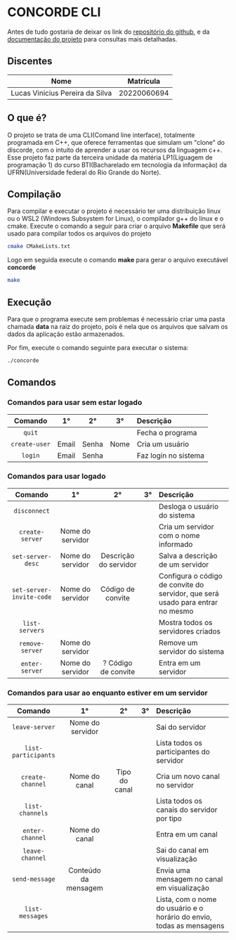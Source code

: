 # CONCORDE CLI

Antes de tudo gostaria de deixar os link do [repositório do github](https://github.com/lucasnike/LP1-PROJETO-CONCORDE.git), e da [documentação do projeto](https://lucasnike.github.io/LP1-PROJETO-CONCORDE/) para consultas mais detalhadas.

## Discentes
| Nome                            | Matrícula   |
| ------------------------------- | ----------- |
| Lucas Vinicius Pereira da Silva | 20220060694 |
## O que é?

O projeto se trata de uma CLI(Comand line interface), totalmente programada em C++, que oferece ferramentas que simulam um "clone" do discorde, com o intuito de aprender a usar os recursos da linguagem c++. Esse projeto faz parte da terceira unidade da matéria LP1(Liguagem de programação 1) do curso BTI(Bacharelado em tecnologia da informação) da UFRN(Universidade federal do Rio Grande do Norte).

## Compilação
Para compilar e executar o projeto é necessário ter uma distribuição linux ou o WSL2 (Windows Subsystem for Linux), o compilador g++ do linux e o cmake.
Execute o comando a seguir para criar o arquivo **Makefile** que será usado para compilar todos os arquivos do projeto

```bash
cmake CMakeLists.txt
```
Logo em seguida execute o comando **make** para gerar o arquivo executável **concorde** 
```bash
make
```
## Execução
Para que o programa execute sem problemas é necessário criar uma pasta chamada **data** na raiz do projeto, pois é nela que os arquivos que salvam os dados da aplicação estão armazenados.

Por fim, execute o comando seguinte para executar o sistema:
```bash
./concorde
```

## Comandos

### Comandos para usar sem estar logado

|    Comando    |  1°   |  2°   |  3°   | Descrição            |
| :-----------: | :---: | :---: | :---: | :------------------- |
|    `quit`     |       |       |       | Fecha o programa     |
| `create-user` | Email | Senha | Nome  | Cria um usuário      |
|    `login`    | Email | Senha |       | Faz login no sistema |

### Comandos para usar logado

|         Comando          |        1°        |          2°           |  3°   | Descrição                                                                      |
| :----------------------: | :--------------: | :-------------------: | :---: | :----------------------------------------------------------------------------- |
|       `disconnect`       |                  |                       |       | Desloga o usuário do sistema                                                   |
|     `create-server`      | Nome do servidor |                       |       | Cria um servidor com o nome informado                                          |
|    `set-server-desc`     | Nome do servidor | Descrição do servidor |       | Salva a descrição de um servidor                                               |
| `set-server-invite-code` | Nome do servidor |   Código de convite   |       | Configura o código de convite do servidor, que será usado para entrar no mesmo |
|      `list-servers`      |                  |                       |       | Mostra todos os servidores criados                                             |
|     `remove-server`      | Nome do servidor |                       |       | Remove um servidor do sistema                                                  |
|      `enter-server`      | Nome do servidor |  ? Código de convite  |       | Entra em um servidor                                                           |

### Comandos para usar ao enquanto estiver em um servidor

|       Comando       |          1°          |      2°       |  3°   | Descrição                                                             |
| :-----------------: | :------------------: | :-----------: | :---: | :-------------------------------------------------------------------- |
|   `leave-server`    |   Nome do servidor   |               |       | Sai do servidor                                                       |
| `list-participants` |                      |               |       | Lista todos os participantes do servidor                              |
|  `create-channel`   |    Nome do canal     | Tipo do canal |       | Cria um novo canal no servidor                                        |
|   `list-channels`   |                      |               |       | Lista todos os canais do servidor por tipo                            |
|   `enter-channel`   |    Nome do canal     |               |       | Entra em um canal                                                     |
|   `leave-channel`   |                      |               |       | Sai do canal em visualização                                          |
|   `send-message`    | Conteúdo da mensagem |               |       | Envia uma mensagem no canal em visualização                           |
|   `list-messages`   |                      |               |       | Lista, com o nome do usuário e o horário do envio, todas as mensagens |